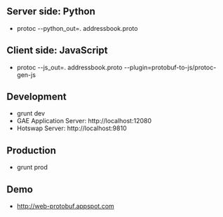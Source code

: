 ## Server side: Python

- protoc --python_out=. addressbook.proto

## Client side: JavaScript

- protoc --js_out=. addressbook.proto --plugin=protobuf-to-js/protoc-gen-js

## Development

- grunt dev
- GAE Application Server: http://localhost:12080
- Hotswap Server: http://localhost:9810

## Production

- grunt prod

## Demo

- http://web-protobuf.appspot.com
